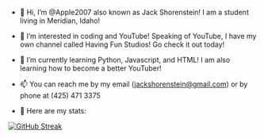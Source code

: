 - 👋 Hi, I’m @Apple2007 also known as Jack Shorenstein! I am a student living in Meridian, Idaho!
- 👀 I’m interested in coding and YouTube! Speaking of YouTube, I have my own channel called Having Fun Studios! Go check it out today!
- 🌱 I’m currently learning Python, Javascript, and HTML! I am also learning how to become a better YouTuber!
- 📫 You can reach me by my email (jackshorenstein@gmail.com) or by phone at (425) 471 3375

- 🎯 Here are my stats:

[![GitHub Streak](https://streak-stats.demolab.com/?user=Apple2007)](https://git.io/streak-stats)
<!---
Apple2007/Apple2007 is a ✨ special ✨ repository because its `README.md` (this file) appears on your GitHub profile.
You can click the Preview link to take a look at your changes.
--->
